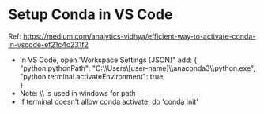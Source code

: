 

# Setup Conda in VS Code
Ref: https://medium.com/analytics-vidhya/efficient-way-to-activate-conda-in-vscode-ef21c4c231f2

 - In VS Code, open 'Workspace Settings (JSON)" add: 
     {    
    "python.pythonPath": "C:\\\Users\\\[user-name]\\\anaconda3\\\python.exe",
    "python.terminal.activateEnvironment": true,    
    }
  - Note: \\\ is used in windows for path
  - If terminal doesn't allow conda activate, do 'conda init'
    
